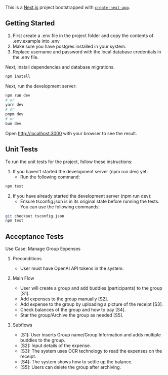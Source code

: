 This is a [Next.js](https://nextjs.org) project bootstrapped with [`create-next-app`](https://nextjs.org/docs/app/api-reference/cli/create-next-app).

## Getting Started
1. First create a .env file in the project folder and copy the contents of .env.example into .env 
2. Make sure you have postgres installed in your system.
3. Replace username and password with the local database credentials in the .env file.

Next, install dependencies and database migrations.
```bash
npm install
```

Next, run the development server:

```bash
npm run dev
# or
yarn dev
# or
pnpm dev
# or
bun dev
```

Open [http://localhost:3000](http://localhost:3000) with your browser to see the result.

## Unit Tests

To run the unit tests for the project, follow these instructions:

1. If you haven't started the development server (npm run dev) yet:
    - Run the following command:
```bash
npm test
```

2. If you have already started the development server (npm run dev):
    - Ensure tsconfig.json is in its original state before running the tests. You can use the following commands:
```bash
git checkout tsconfig.json
npm test
```

## Acceptance Tests

Use Case: Manage Group Expenses

1. Preconditions
   - User must have OpenAI API tokens in the system.

2. Main Flow
   - User will create a group and add buddies (participants) to the group [S1].
   - Add expenses to the group manually [S2].
   - Add expense to the group by uploading a picture of the receipt [S3].
   - Check balances of the group and how to pay [S4].
   - Star the group/Archive the group as needed [S5].

3. Subflows
   - [S1]: User inserts Group name/Group Information and adds multiple buddies to the group.
   - [S2]: Input details of the expense.
   - [S3]: The system uses OCR technology to read the expenses on the receipt.
   - [S4]: The system shows how to settle up the balance.
   - [S5]: Users can delete the group after archiving.
